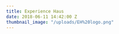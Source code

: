 ```yaml
---
title: Experience Haus
date: 2018-06-11 14:42:00 Z
thumbnail_image: "/uploads/EH%20logo.png"
---
```


